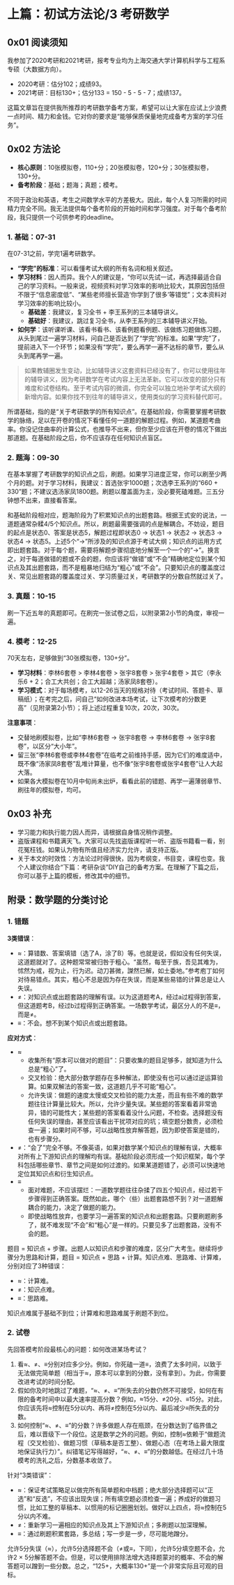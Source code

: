 # 上篇：初试方法论/3 考研数学

## 0x01 阅读须知

我参加了2020考研和2021考研，报考专业均为上海交通大学计算机科学与工程系专硕（大数据方向）。

- 2020考研：估分102；成绩93。
- 2021考研：目标130+；估分133 = 150 - 5 - 5 - 7；成绩137。

这篇文章旨在提供我所推荐的考研数学备考方案，希望可以让大家在应试上少浪费一点时间、精力和金钱。它对你的要求是“能够保质保量地完成备考方案的学习任务”。

## 0x02 方法论

- **核心原则**：10张模拟卷，110+分；20张模拟卷，120+分；30张模拟卷，130+分。
- **备考阶段**：基础；题海；真题；模考。

不同于政治和英语，考生之间数学水平的方差极大。因此，每个人复习所需的时间精力完全不同。我无法提供每个备考阶段的开始时间和学习强度。对于每个备考阶段，我只提供一个可供参考的deadline。

### 1. 基础：07-31

在07-31之前，学完1遍考研数学。

- **“学完”的标准**：可以看懂考试大纲的所有名词和相关叙述。
- **学习材料**：因人而异。我个人的建议是，“你可以先试一试，再选择最适合自己的学习资料。一般来说，视频资料对学习效率的影响比较大，其原因包括但不限于“信息密度低”、“某些老师擅长营造‘你学到了很多’等错觉”；文本资料对学习效率的影响比较小。
  - **基础差**：我建议，复习全书 + 李王系列的三本辅导讲义。
  - **基础好**：我建议，跳过复习全书，从李王系列的三本辅导讲义开始。
- **如何学**：该听课听课、该看书看书、该看例题看例题、该做练习题做练习题，从头到尾过一遍学习材料，问自己是否达到了“学完”的标准。如果“学完”了，提前进入下一个环节；如果没有“学完”，要么再学一遍不达标的章节，要么从头到尾再学一遍。

> 如果教辅圈发生变动，比如辅导讲义这套资料已经没有了，你可以使用往年的辅导讲义，因为考研数学在考试内容上无法革新。它可以改变的部分只有难度和试卷结构。至于考试内容的微调，你完全可以独立地补学考试大纲的新增内容。如果你找不到往年的辅导讲义，使用类似的学习资料替代即可。

所谓基础，指的是“关于考研数学的所有知识点”。在基础阶段，你需要掌握考研数学的脉络，足以在开卷的情况下看懂任何一道题的解题过程。例如，某道题考曲率。你没记住曲率的计算公式，也推导不出来，但你至少应该在开卷的情况下做出那道题。在基础阶段之后，你不应该存在任何知识点盲区。

### 2. 题海：09-30

在基本掌握了考研数学的知识点之后，刷题。如果学习进度正常，你可以刷至少两个月的题。对于学习材料，我建议：首选张宇1000题；次选李王系列的“660 + 330”题；不建议选汤家凤1800题。刷题以覆盖面为主，没必要死磕难题。三五分钟想不出来，直接看答案。

和基础阶段相对应，题海阶段为了积累知识点的出题套路。根据王式安的说法，一道题通常杂糅4/5个知识点。所以，刷题最需要强调的点是解耦合。不妨设，题目的起点是状态0、答案是状态5，解题过程即状态0 → 状态1 → 状态2 → 状态3 → 状态4 → 状态5。上述5个“→”所涉及的知识点源于考试大纲；知识点的运用方式即出题套路。对于每个题，需要将解题步骤彻底地分解至一个一个的“→”。换言之，对于每道做错的题或不会的题，你应该将“做错”或“不会”精确地定位到某个知识点及其出题套路，而不是粗暴地归结为“粗心”或“不会”。只要知识点的覆盖度过关、常见出题套路的覆盖度过关、学习质量过关，考研数学的分数自然就过关了。

### 3. 真题：10-15

刷一下近五年的真题即可。在刷完一张试卷之后，以附录第2小节的角度，审视一遍。

### 4. 模考：12-25

70天左右，足够做到“30张模拟卷，130+分”。

- **学习材料**：李林6套卷 > 李林4套卷 > 张宇8套卷 > 张宇4套卷 > 其它（李永乐6 + 2；合工大共创；合工大超越；汤家凤8套卷）。
- **学习模式**：对于每场模考，以12-26当天的规格对待（考试时间、答题卡、草稿纸）；在考完之后，问自己“如何改进本场考试，让下次模考的分数更高”（见附录第2小节）；将上述过程重复10次，20次，30次。

**注意事项**：

- 交替地刷模拟卷，比如“李林6套卷 → 张宇8套卷 → 李林6套卷 → 张宇8套卷”，以区分“大小年”。
- 留三张“李林6套卷或李林4套卷”在临考之前维持手感，因为它们的难度适中，既不像“汤家凤8套卷”乱堆计算量，也不像“张宇8套卷或张宇4套卷”让人大起大落。
- 如果各大模拟卷在10月中旬尚未出炉，看看此前的错题、再学一遍薄弱章节、刷往年的模拟卷，均可。

## 0x03 补充

- 学习能力和执行能力因人而异，请根据自身情况稍作调整。
- 盗版课程和书籍满天飞。大家可以先找盗版课程听一听、盗版书籍看一看，别花冤枉钱。如果认为物有所值且经济实力允许，请支持正版。
- 关于本文的时效性：方法论过时得很快，因为考纲变，书目变，课程也变。我个人建议你结合“下篇：考研杂谈”DIY自己的备考方案。在理解了下篇之后，你可以基于上篇的模板，修改其中的细节。

## 附录：数学题的分类讨论

### 1. 错题

**3类错误**：

- ≈：算错数、答案填错（选了A，涂了B）等。也就是说，假如没有任何失误，这道题就对了。这种题常常被归咎于粗心。“虽然，每至于族，吾见其难为，怵然为戒，视为止，行为迟。动刀甚微，謋然已解，如土委地。”参考庖丁如何对待易错点。其实，粗心不总是因为存在失误，而是某些易错的计算总是让人失误。
- ≠：对知识点或出题套路的理解有误。以为这道题考A，经过a过程得到答案，但这道题考B，经过b过程得到正确答案。一场数学考试，最区分人的不是≡，而是≠。
- ≡：不会。想不到某个知识点或出题套路。

**应对方式**：

- ≈
  - 收集所有“原本可以做对的题目”：只要收集的题目足够多，就知道为什么总是“粗心”了。
  - 交叉检验：绝大部分数学题存在多种解法，即使没有也可以通过逆运算验算。如果双解法的答案一致，这道题几乎不可能“粗心”。
  - 允许失误：做题的速度太慢或交叉检验的能力太差，而且有些不难的数学题往往计算量比较大。所以，允许少量失误。某些题的答案看着非常诡异，错的可能性大；某些题的答案看着没什么问题，不检查。选择题没有任何失误的理由，甚至应该看出干扰项对应的坑；填空题分数贵，必须检查一遍；如果时间不够，可以战略性放弃解答题，因为即使答案是错的，也有步骤分。
- ≠：“会了”完全不够。不像英语，如果对数学某个知识点的理解有误，大概率对所有上下游知识点的理解均有误。基础阶段必须形成一个知识框架，每个学科包括哪些章节、章节之间是如何过渡的。如果某道题错了，必须可以快速地定位其知识点和衍生知识点。
- ≡
  - 面对难题，不应该摆烂：一道数学题往往杂揉了四五个知识点，经过若干步骤得到正确答案。既然如此，哪个（些）出题套路想不到？对一道题解耦合的能力，决定了做题的能力。
  - 即使战略性放弃，也要学习一遍答案的知识点和出题套路。只要刷题刷多了，就不难发现“不会”和“粗心”是一样的。只要见多了出题套路，没有不会的题。

题目 = 知识点 + 步骤。出题人以知识点和步骤的难度，区分广大考生。继续将步骤分为思路和计算，题目 = 知识点 + 思路 + 计算。知识点难、思路难、计算难，分别对应了3种错误：

- ≈：计算难。
- ≠：知识点难。
- ≡：思路难。

知识点难属于基础不到位；计算难和思路难属于刷题不到位。

### 2. 试卷

先回答模考阶段最核心的问题：如何改进某场考试？

1. 看≈、≠、≡分别对应多少分。例如，你死磕一道≡，浪费了太多时间，以致于无法做完简单题（相当于≈，原本可以拿到的分数，没有拿到）。为此，你需要改进考试的时间分配。
2. 假如你及时地跳过了难题，“≈、≠、≡”所失去的分数仍然不可接受，如何在有限的备考时间中以最大速率提高分数？例如，≈15分、≠20分、≡15分。对此，你应该先将≈控制在5分以内、再将≠控制在5分以内、最后减少≡所失去的分数。
3. 如何控制“≈、≠、≡”的分数？许多做题人存在瓶颈，在分数达到了临界值之后，难以晋级下一个段位。这是数学之外的问题。例如，控制≈依赖于“做题流程（交叉检验）、做题习惯（草稿本是否工整）、做题心态（在考场上最大限度地保证执行力）”。纠错笔记写得越好，“≈、≠、≡”的分数越低。在经过几十场模考的洗礼之后，分数基本收敛了。

针对“3类错误”：

- ≈：保证考试策略足以做完所有简单题和中档题；绝大部分选择题可以“正选”和“反选”，不应该出现失误；所有填空题必须检查一遍；养成好的做题习惯，比如工整的草稿本、以惯用的标记圈圈划划。做好以上四点，将≈控制在5分以内不难。
- ≠：重新学习一遍相应的知识点及其上下游知识点；多刷题以加深理解。
- ≡：通过刷题积累套路，多总结；写一步是一步，尽可能地蹭分。

允许5分失误（≈），允许5分选择题不会（≠或≡，下同），允许5分填空题不会，允许2 × 5分解答题不会。但是，可以使用排除法增大选择题蒙对的概率、不会的解答题可以蹭到一些分数。总之，“125+，大概率130+”是一个非常实际且可观的目标。
